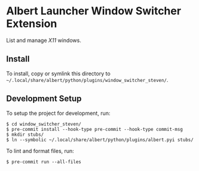 # Albert Launcher Window Switcher Extension
List and manage *X11* windows.

## Install
To install, copy or symlink this directory to `~/.local/share/albert/python/plugins/window_switcher_steven/`.

## Development Setup
To setup the project for development, run:

    $ cd window_switcher_steven/
    $ pre-commit install --hook-type pre-commit --hook-type commit-msg
    $ mkdir stubs/
    $ ln --symbolic ~/.local/share/albert/python/plugins/albert.pyi stubs/

To lint and format files, run:

    $ pre-commit run --all-files
